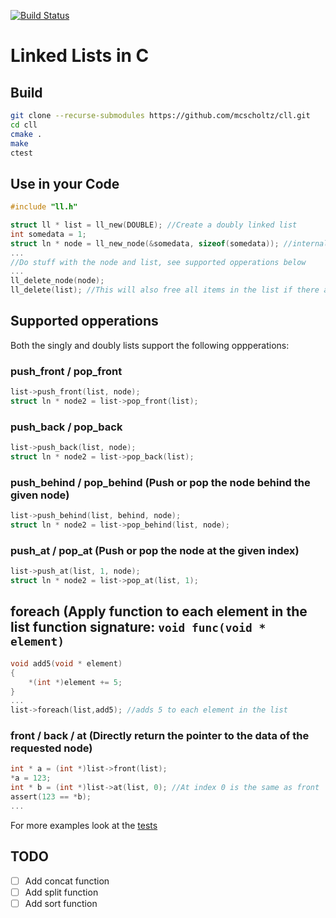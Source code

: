 [![Build Status](https://travis-ci.org/mcscholtz/cll.svg?branch=master)](https://travis-ci.org/mcscholtz/cll)
# Linked Lists in C
## Build
```bash
git clone --recurse-submodules https://github.com/mcscholtz/cll.git
cd cll
cmake .
make
ctest
```
## Use in your Code
```c
#include "ll.h"

struct ll * list = ll_new(DOUBLE); //Create a doubly linked list
int somedata = 1;
struct ln * node = ll_new_node(&somedata, sizeof(somedata)); //internally copy data from somedata
...
//Do stuff with the node and list, see supported opperations below
...
ll_delete_node(node);
ll_delete(list); //This will also free all items in the list if there are any left
```
## Supported opperations
Both the singly and doubly lists support the following oppperations:
### push_front / pop_front
```c
list->push_front(list, node);
struct ln * node2 = list->pop_front(list);
```
### push_back / pop_back
```c
list->push_back(list, node);
struct ln * node2 = list->pop_back(list);
```
### push_behind / pop_behind (Push or pop the node behind the given node)
```c
list->push_behind(list, behind, node);
struct ln * node2 = list->pop_behind(list, node);
```
### push_at / pop_at (Push or pop the node at the given index)
```c
list->push_at(list, 1, node);
struct ln * node2 = list->pop_at(list, 1);
```
## foreach (Apply function to each element in the list function signature: `void func(void * element)`
```c
void add5(void * element)
{
    *(int *)element += 5;
}
...
list->foreach(list,add5); //adds 5 to each element in the list
```
### front / back / at (Directly return the pointer to the data of the requested node)
```c
int * a = (int *)list->front(list);
*a = 123;
int * b = (int *)list->at(list, 0); //At index 0 is the same as front
assert(123 == *b);
...

```
For more examples look at the [tests](https://github.com/mcscholtz/cll/blob/master/tests/)
## TODO
- [ ] Add concat function
- [ ] Add split function
- [ ] Add sort function
